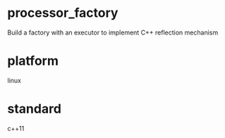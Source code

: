 # processor_factory
Build a factory with an executor to implement C++ reflection mechanism
# platform
linux
# standard
c++11
